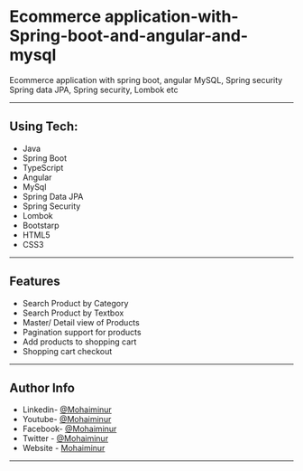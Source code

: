 # Ecommerce application-with-Spring-boot-and-angular-and-mysql
 Ecommerce application with spring boot, angular MySQL, Spring security Spring data JPA, Spring security, Lombok etc

---
## Using Tech:

* Java
* Spring Boot
* TypeScript
* Angular
* MySql
* Spring Data JPA
* Spring Security
* Lombok
* Bootstarp
* HTML5
* CSS3

---
## Features

*	Search Product by Category
*	Search Product by Textbox
* Master/ Detail view of Products
* Pagination support for products
* Add products to shopping cart
* Shopping cart checkout


---


## Author Info
- Linkedin- [@Mohaiminur](https://www.linkedin.com/in/mohaiminur/)
- Youtube- [@Mohaiminur](https://www.youtube.com/channel/UC5MlwVt5vXtpHvgDHxbgqmw)
- Facebook- [@Mohaiminur](https://facebook.com/mohaiminur404)
- Twitter - [@Mohaiminur](https://twitter.com/mohaiminur404)
- Website - [Mohaiminur](https://mohaiminur.ml)

---
